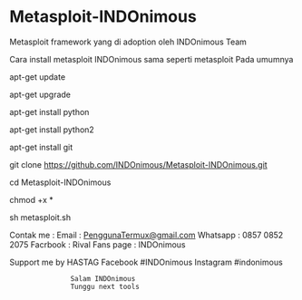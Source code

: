 # Metasploit-INDOnimous
Metasploit framework yang di adoption oleh INDOnimous Team


Cara install metasploit INDOnimous sama seperti metasploit Pada umumnya



apt-get update 

apt-get upgrade 

apt-get install python

apt-get install python2 

apt-get install git

git clone https://github.com/INDOnimous/Metasploit-INDOnimous.git

cd Metasploit-INDOnimous 

chmod +x *

sh metasploit.sh


Contak me :
 Email : PenggunaTermux@gmail.com
 Whatsapp : 0857 0852 2075 
 Facrbook : Rival
 Fans page : INDOnimous 
 
 
 Support me by HASTAG Facebook #INDOnimous 
                      Instagram #indonimous 
                      
                      
                      
                      
                   Salam INDOnimous 
                   Tunggu next tools
